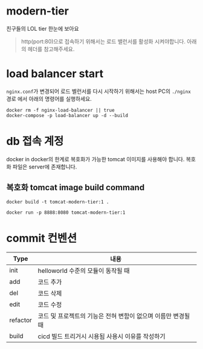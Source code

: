 # modern-tier

친구들의 LOL tier 한눈에 보아요

> http(port:80)으로 접속하기 위해서는 로드 밸런서를 활성화 시켜야합니다. 아래의 헤더를 참고해주세요.

# load balancer start

`nginx.conf`가 변경되어 로드 벨런서를 다시 시작하기 위해서는 host PC의 `./nginx` 경로 에서 아래의 명령어를 실행하세요.

```shell
docker rm -f nginx-load-balancer || true
docker-compose -p load-balancer up -d --build
```

# db 접속 계정

docker in docker의 한계로 복호화가 가능한 tomcat 이미지를 사용해야 합니다.
복호화 파일은 server에 존재합니다.

## 복호화 tomcat image build command

```
docker build -t tomcat-modern-tier:1 .

docker run -p 8888:8080 tomcat-modern-tier:1
```

# commit 컨벤션

| Type     | 내용                                                          |
| -------- | ------------------------------------------------------------- |
| init     | helloworld 수준의 모듈이 동작될 때                            |
| add      | 코드 추가                                                     |
| del      | 코드 삭제                                                     |
| edit     | 코드 수정                                                     |
| refactor | 코드 및 프로젝트의 기능은 전혀 변함이 없으며 이름만 변경될 때 |
| build    | cicd 빌드 트리거시 시용됨 사용시 이유를 작성하기              |
